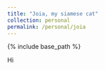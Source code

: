 ```yaml
---
title: "Joia, my siamese cat"
collection: personal
permalink: /personal/joia
---
```


{% include base_path %}

Hi